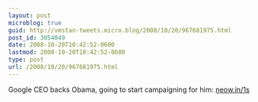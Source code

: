 ```yaml
---
layout: post
microblog: true
guid: http://vmstan-tweets.micro.blog/2008/10/20/967681975.html
post_id: 3054049
date: 2008-10-20T10:42:52-0600
lastmod: 2008-10-20T10:42:52-0600
type: post
url: /2008/10/20/967681975.html
---
```

Google CEO backs Obama, going to start campaigning for him: [neow.in/1s](http://neow.in/1s)
